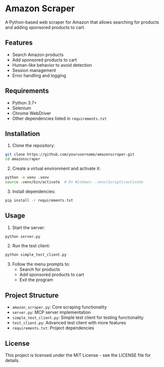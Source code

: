 # Amazon Scraper

A Python-based web scraper for Amazon that allows searching for products and adding sponsored products to cart.

## Features

- Search Amazon products
- Add sponsored products to cart
- Human-like behavior to avoid detection
- Session management
- Error handling and logging

## Requirements

- Python 3.7+
- Selenium
- Chrome WebDriver
- Other dependencies listed in `requirements.txt`

## Installation

1. Clone the repository:
```bash
git clone https://github.com/yourusername/amazonscraper.git
cd amazonscraper
```

2. Create a virtual environment and activate it:
```bash
python -m venv .venv
source .venv/bin/activate  # On Windows: .venv\Scripts\activate
```

3. Install dependencies:
```bash
pip install -r requirements.txt
```

## Usage

1. Start the server:
```bash
python server.py
```

2. Run the test client:
```bash
python simple_test_client.py
```

3. Follow the menu prompts to:
   - Search for products
   - Add sponsored products to cart
   - Exit the program

## Project Structure

- `amazon_scraper.py`: Core scraping functionality
- `server.py`: MCP server implementation
- `simple_test_client.py`: Simple test client for testing functionality
- `test_client.py`: Advanced test client with more features
- `requirements.txt`: Project dependencies

## License

This project is licensed under the MIT License - see the LICENSE file for details. 